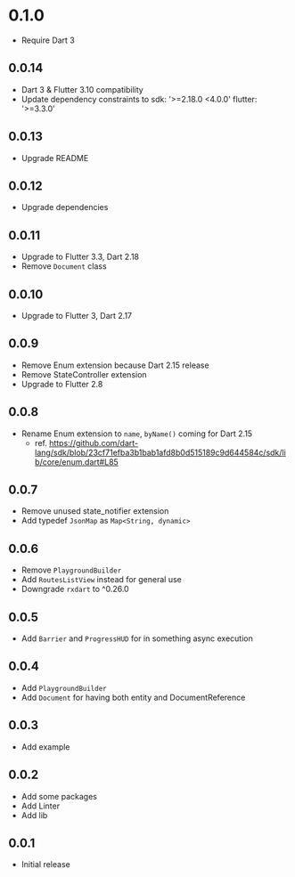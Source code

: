 
# 0.1.0

- Require Dart 3

## 0.0.14

- Dart 3 & Flutter 3.10 compatibility
- Update dependency constraints to sdk: '>=2.18.0 <4.0.0' flutter: '>=3.3.0'

## 0.0.13

- Upgrade README

## 0.0.12

- Upgrade dependencies

## 0.0.11

- Upgrade to Flutter 3.3, Dart 2.18
- Remove `Document` class

## 0.0.10

- Upgrade to Flutter 3, Dart 2.17

## 0.0.9

- Remove Enum extension because Dart 2.15 release
- Remove StateController extension
- Upgrade to Flutter 2.8

## 0.0.8

- Rename Enum extension to `name`, `byName()` coming for Dart 2.15
  - ref. https://github.com/dart-lang/sdk/blob/23cf71efba3b1bab1afd8b0d515189c9d644584c/sdk/lib/core/enum.dart#L85

## 0.0.7

- Remove unused state_notifier extension
- Add typedef `JsonMap` as `Map<String, dynamic>`

## 0.0.6

- Remove `PlaygroundBuilder`
- Add `RoutesListView` instead for general use
- Downgrade `rxdart` to ^0.26.0

## 0.0.5

- Add `Barrier` and `ProgressHUD` for in something async execution

## 0.0.4

- Add `PlaygroundBuilder`
- Add `Document` for having both entity and DocumentReference

## 0.0.3

- Add example

## 0.0.2

- Add some packages
- Add Linter
- Add lib

## 0.0.1

- Initial release
